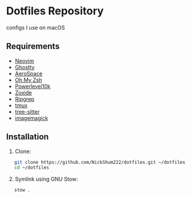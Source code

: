 # Dotfiles Repository

configs I use on macOS

## Requirements

- [Neovim](https://neovim.io/)
- [Ghostty](https://ghostty.org/)
- [AeroSpace](https://nikitabobko.github.io/AeroSpace/guide)
- [Oh My Zsh](https://ohmyz.sh/#install)
- [Powerlevel10k](https://github.com/romkatv/powerlevel10k)
- [Zoxide](https://github.com/ajeetdsouza/zoxide)
- [Ripgrep](https://github.com/BurntSushi/ripgrep)
- [tmux](https://github.com/tmux/tmux/wiki)
- [tree-sitter](https://tree-sitter.github.io/tree-sitter/)
- [imagemagick](https://imagemagick.org/)

## Installation

1. Clone:

```bash
   git clone https://github.com/NickShum222/dotfiles.git ~/dotfiles
   cd ~/dotfiles
```

2. Symlink using GNU Stow:

```bash
   stow .
```
